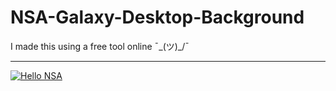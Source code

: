 # NSA-Galaxy-Desktop-Background
I made this using a free tool online ¯\_(ツ)_/¯
<hr>

[![Hello NSA](https://png.pngitem.com/pimgs/s/133-1333403_msi-guns-bullet-back-click-here-transparent-background.png)](https://www.youtube.com/watch?v=1aP5Ga3luQs)
